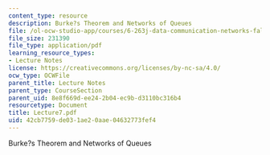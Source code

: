 ```yaml
---
content_type: resource
description: Burke?s Theorem and Networks of Queues
file: /ol-ocw-studio-app/courses/6-263j-data-communication-networks-fall-2002/42cb7759de031ae20aae04632773fef4_Lecture7.pdf
file_size: 231390
file_type: application/pdf
learning_resource_types:
- Lecture Notes
license: https://creativecommons.org/licenses/by-nc-sa/4.0/
ocw_type: OCWFile
parent_title: Lecture Notes
parent_type: CourseSection
parent_uid: 8e8f669d-ee24-2b04-ec9b-d3110bc316b4
resourcetype: Document
title: Lecture7.pdf
uid: 42cb7759-de03-1ae2-0aae-04632773fef4
---
```

Burke?s Theorem and Networks of Queues